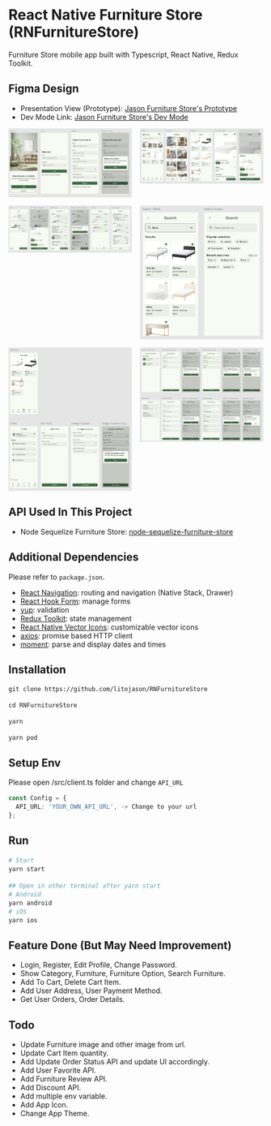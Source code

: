 # React Native Furniture Store (RNFurnitureStore)

Furniture Store mobile app built with Typescript, React Native, Redux Toolkit.

## Figma Design

- Presentation View (Prototype): [Jason Furniture Store's Prototype](https://www.figma.com/proto/vOntm5dRAkYiK1en1iF2pw/Jason-Furniture-Store?node-id=9-6&t=LOTPKuSc16nWTmnC-1)
- Dev Mode Link: [Jason Furniture Store's Dev Mode](https://www.figma.com/design/vOntm5dRAkYiK1en1iF2pw/Jason-Furniture-Store?node-id=0-1&m=dev&t=LOTPKuSc16nWTmnC-1)

<div style='display:grid;gap:16px 16px;grid-template-columns: auto auto;'>
    <img src="/src/assets/figma/1-initial-screen.png">
    <img src="/src/assets/figma/2-home-category-furniture-screen.png">
    <img src="/src/assets/figma/3-cart-checkout-orders-screen.png">
    <img src="/src/assets/figma/4-search-screen.png">
    <img src="/src/assets/figma/5-favorite-profile-screen.png">
    <img src="/src/assets/figma/6-payment-method-address-screen.png">

</div>

## API Used In This Project

- Node Sequelize Furniture Store: [node-sequelize-furniture-store](https://github.com/litojason/node-sequelize-furniture-store)

## Additional Dependencies

Please refer to `package.json`.

- [React Navigation](https://reactnavigation.org/): routing and navigation (Native Stack, Drawer)
- [React Hook Form](https://react-hook-form.com/): manage forms
- [yup](https://www.npmjs.com/package/yup): validation
- [Redux Toolkit](https://redux-toolkit.js.org/): state management
- [React Native Vector Icons](https://www.npmjs.com/package/react-native-vector-icons): customizable vector icons
- [axios](https://www.npmjs.com/package/axios): promise based HTTP client
- [moment](https://momentjs.com/): parse and display dates and times

## Installation

    git clone https://github.com/litojason/RNFurnitureStore

    cd RNFurnitureStore

    yarn

    yarn pod

## Setup Env

Please open /src/client.ts folder and change `API_URL`

```ts
const Config = {
  API_URL: 'YOUR_OWN_API_URL', -> Change to your url
};
```

## Run

```bash
# Start
yarn start

## Open in other terminal after yarn start
# Android
yarn android
# iOS
yarn ios
```

## Feature Done (But May Need Improvement)

- Login, Register, Edit Profile, Change Password.
- Show Category, Furniture, Furniture Option, Search Furniture.
- Add To Cart, Delete Cart Item.
- Add User Address, User Payment Method.
- Get User Orders, Order Details.

## Todo

- Update Furniture image and other image from url.
- Update Cart Item quantity.
- Add Update Order Status API and update UI accordingly.
- Add User Favorite API.
- Add Furniture Review API.
- Add Discount API.
- Add multiple env variable.
- Add App Icon.
- Change App Theme.
